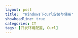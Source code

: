 ```yaml
---
layout: post
title:  "Windows下curl安装与使用"
showheadline: true
categories: IT
tags: [开发环境配置, Curl]
---
```

